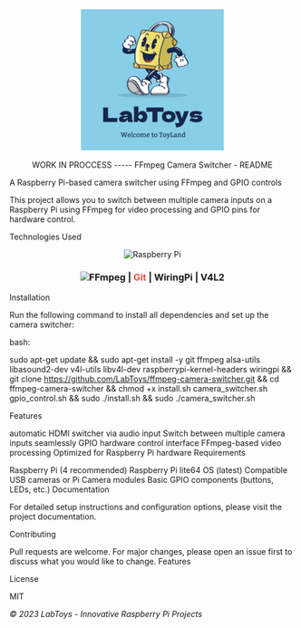 <div align="center"><img src="https://raw.githubusercontent.com/LabToys/ffmpeg-camera-switcher/refs/heads/main/LabToys_logo2.png" width="50%" alt="ToyLabs Logo">
  
WORK IN PROCCESS ----- FFmpeg Camera Switcher - README</div>


A Raspberry Pi-based camera switcher using FFmpeg and GPIO controls

This project allows you to switch between multiple camera inputs on a Raspberry Pi using FFmpeg for video processing and GPIO pins for hardware control.

Technologies Used

<div align="center">  <img src="https://www.raspberrypi.org/app/uploads/2018/03/RPi-Logo-Reg-SCREEN.png" width="120" alt="Raspberry Pi">  <h3> <span style="color:#c51a4a"></span>  <img src="https://upload.wikimedia.org/wikipedia/commons/thumb/5/5f/FFmpeg_Logo_new.svg/448px-FFmpeg_Logo_new.svg.png" height="40" alt="FFmpeg"> | <span style="color:#f14e32">Git</span> | WiringPi | V4L2 </h3> </div>



Installation

Run the following command to install all dependencies and set up the camera switcher:

bash:

sudo apt-get update && sudo apt-get install -y git ffmpeg alsa-utils libasound2-dev v4l-utils libv4l-dev raspberrypi-kernel-headers wiringpi && git clone https://github.com/LabToys/ffmpeg-camera-switcher.git && cd ffmpeg-camera-switcher && chmod +x install.sh camera_switcher.sh gpio_control.sh && sudo ./install.sh && sudo ./camera_switcher.sh


Features

automatic HDMI switcher via audio input
Switch between multiple camera inputs seamlessly
GPIO hardware control interface
FFmpeg-based video processing
Optimized for Raspberry Pi hardware
Requirements

Raspberry Pi (4 recommended)
Raspberry Pi lite64 OS (latest)
Compatible USB cameras or Pi Camera modules
Basic GPIO components (buttons, LEDs, etc.)
Documentation

For detailed setup instructions and configuration options, please visit the project documentation.

Contributing

Pull requests are welcome. For major changes, please open an issue first to discuss what you would like to change.
Features

License

MIT

*© 2023 LabToys - Innovative Raspberry Pi Projects*
